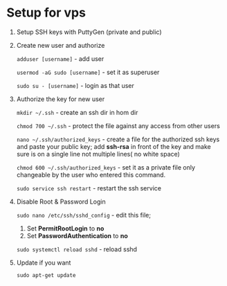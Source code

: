 # Setup for vps

1. Setup SSH keys with PuttyGen (private and public)
2. Create new user and authorize

   `adduser [username]` - add user

   `usermod -aG sudo [username]` - set it as superuser

   `sudo su - [username]` - login as that user

3. Authorize the key for new user

   `mkdir ~/.ssh` - create an ssh dir in hom dir

   `chmod 700 ~/.ssh` - protect the file against any access from other users

   `nano ~/.ssh/authorized_keys` - create a file for the authorized ssh keys and paste your public key;
   add **ssh-rsa** in front of the key and make sure is on a single line not multiple lines( no white space)

   `chmod 600 ~/.ssh/authorized_keys` - set it as a private file only changeable by the user who entered this command.

   `sudo service ssh restart` - restart the ssh service

4. Disable Root & Password Login

   `sudo nano /etc/ssh/sshd_config` - edit this file;

   1. Set **PermitRootLogin** to **no**
   2. Set **PasswordAuthentication** to **no**

   `sudo systemctl reload sshd` - reload sshd

5. Update if you want

   `sudo apt-get update`
